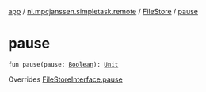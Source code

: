 [app](../../index.md) / [nl.mpcjanssen.simpletask.remote](../index.md) / [FileStore](index.md) / [pause](.)

# pause

`fun pause(pause: `[`Boolean`](https://kotlinlang.org/api/latest/jvm/stdlib/kotlin/-boolean/index.html)`): `[`Unit`](https://kotlinlang.org/api/latest/jvm/stdlib/kotlin/-unit/index.html)

Overrides [FileStoreInterface.pause](../-file-store-interface/pause.md)

